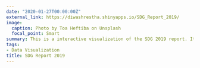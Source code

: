 ```yaml
---
date: "2020-01-27T00:00:00Z"
external_link: https://diwashrestha.shinyapps.io/SDG_Report_2019/
image:
  caption: Photo by Toa Heftiba on Unsplash
  focal_point: Smart
summary: This is a interactive visualization of the SDG 2019 report. It shows the levels at which the country are on 17 different Sustainable Goals.
tags:
- Data Visualization
title: SDG Report 2019
---
```

